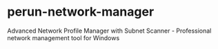 # perun-network-manager
Advanced Network Profile Manager with Subnet Scanner - Professional network management tool for Windows
